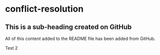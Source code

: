 # conflict-resolution

## This is a sub-heading created on GitHub

All of this content added to the README file has been added from GitHub.

Test 2
